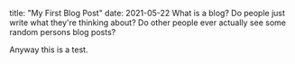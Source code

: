 title: "My First Blog Post"
date: 2021-05-22
What is a blog? Do people just write what they're thinking about? Do other people ever actually see some random persons blog posts?

Anyway this is a test.
